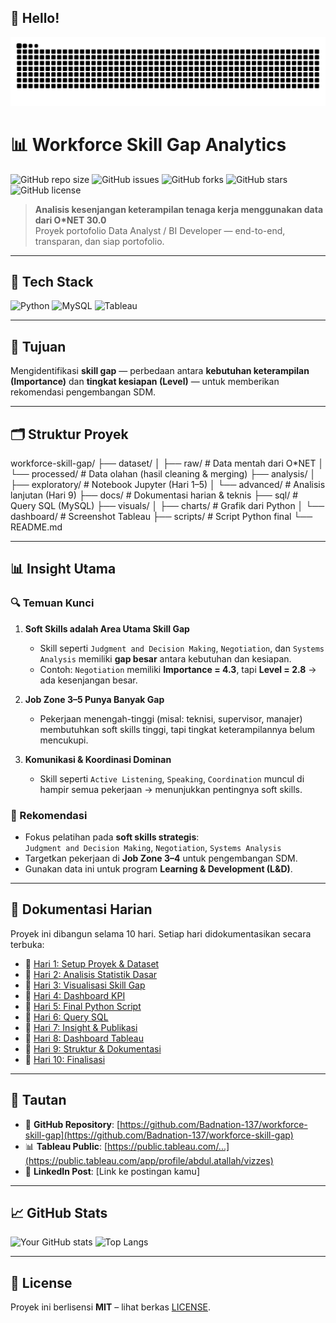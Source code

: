 ## 🐍 Hello!

<picture>
  <source media="(prefers-color-scheme: dark)" srcset="https://raw.githubusercontent.com/Badnation-137/workforce-skill-gap/output/standalone-snake-synthwave.svg" />
  <source media="(prefers-color-scheme: light)" srcset="https://raw.githubusercontent.com/Badnation-137/workforce-skill-gap/output/grid-snake-light.svg" />
  <img alt="github contribution grid snake animation" src="https://raw.githubusercontent.com/Badnation-137/workforce-skill-gap/output/grid-snake-ocean.svg" />
</picture>


# 📊 Workforce Skill Gap Analytics

![GitHub repo size](https://img.shields.io/github/repo-size/Badnation-137/workforce-skill-gap)
![GitHub issues](https://img.shields.io/github/issues/Badnation-137/workforce-skill-gap)
![GitHub forks](https://img.shields.io/github/forks/Badnation-137/workforce-skill-gap?style=social)
![GitHub stars](https://img.shields.io/github/stars/Badnation-137/workforce-skill-gap?style=social)
![GitHub license](https://img.shields.io/github/license/Badnation-137/workforce-skill-gap)


> **Analisis kesenjangan keterampilan tenaga kerja menggunakan data dari O*NET 30.0**  
> Proyek portofolio Data Analyst / BI Developer — end-to-end, transparan, dan siap portofolio.

---

## 🚀 Tech Stack
![Python](https://img.shields.io/badge/Python-3.12-blue?logo=python)
![MySQL](https://img.shields.io/badge/Database-MySQL-orange?logo=mysql)
![Tableau](https://img.shields.io/badge/Visualization-Tableau-yellow?logo=tableau)

---

## 📌 Tujuan

Mengidentifikasi **skill gap** — perbedaan antara **kebutuhan keterampilan (Importance)** dan **tingkat kesiapan (Level)** — untuk memberikan rekomendasi pengembangan SDM.

---

## 🗂️ Struktur Proyek
workforce-skill-gap/
├── dataset/
│ ├── raw/ # Data mentah dari O*NET
│ └── processed/ # Data olahan (hasil cleaning & merging)
├── analysis/
│ ├── exploratory/ # Notebook Jupyter (Hari 1–5)
│ └── advanced/ # Analisis lanjutan (Hari 9)
├── docs/ # Dokumentasi harian & teknis
├── sql/ # Query SQL (MySQL)
├── visuals/
│ ├── charts/ # Grafik dari Python
│ └── dashboard/ # Screenshot Tableau
├── scripts/ # Script Python final
└── README.md

---

## 📊 Insight Utama

### 🔍 Temuan Kunci
1. **Soft Skills adalah Area Utama Skill Gap**
   - Skill seperti `Judgment and Decision Making`, `Negotiation`, dan `Systems Analysis` memiliki **gap besar** antara kebutuhan dan kesiapan.
   - Contoh: `Negotiation` memiliki **Importance = 4.3**, tapi **Level = 2.8** → ada kesenjangan besar.

2. **Job Zone 3–5 Punya Banyak Gap**
   - Pekerjaan menengah-tinggi (misal: teknisi, supervisor, manajer) membutuhkan soft skills tinggi, tapi tingkat keterampilannya belum mencukupi.

3. **Komunikasi & Koordinasi Dominan**
   - Skill seperti `Active Listening`, `Speaking`, `Coordination` muncul di hampir semua pekerjaan → menunjukkan pentingnya soft skills.

### 🎯 Rekomendasi
- Fokus pelatihan pada **soft skills strategis**:  
  `Judgment and Decision Making`, `Negotiation`, `Systems Analysis`
- Targetkan pekerjaan di **Job Zone 3–4** untuk pengembangan SDM.
- Gunakan data ini untuk program **Learning & Development (L&D)**.

---

## 📂 Dokumentasi Harian

Proyek ini dibangun selama 10 hari. Setiap hari didokumentasikan secara terbuka:

- 📄 [Hari 1: Setup Proyek & Dataset](docs/hari_1_setup_dataset.md)
- 📄 [Hari 2: Analisis Statistik Dasar](docs/hari_2_analisis_statistik.md)
- 📄 [Hari 3: Visualisasi Skill Gap](docs/hari_3_visualisasi_gap.md)
- 📄 [Hari 4: Dashboard KPI](docs/hari_4_dashboard_kpi.md)
- 📄 [Hari 5: Final Python Script](docs/hari_5_final_script.md)
- 📄 [Hari 6: Query SQL](docs/hari_6_sql_analysis.md)
- 📄 [Hari 7: Insight & Publikasi](docs/hari_7_insight_publikasi.md)
- 📄 [Hari 8: Dashboard Tableau](docs/hari_8_tableau_dashboard.md)
- 📄 [Hari 9: Struktur & Dokumentasi](docs/hari_9_struktur_dokumentasi.md)
- 📄 [Hari 10: Finalisasi](docs/hari_10_finalisasi.md)

---

## 🔗 Tautan

- 📁 **GitHub Repository**: [https://github.com/Badnation-137/workforce-skill-gap](https://github.com/Badnation-137/workforce-skill-gap)
- 📊 **Tableau Public**: [https://public.tableau.com/...](https://public.tableau.com/app/profile/abdul.atallah/vizzes)
- 💼 **LinkedIn Post**: [Link ke postingan kamu]

---

## 📈 GitHub Stats
![Your GitHub stats](https://github-readme-stats.vercel.app/api?username=Badnation-137&show_icons=true&theme=radical)
![Top Langs](https://github-readme-stats.vercel.app/api/top-langs/?username=Badnation-137&layout=compact&theme=radical)

---

## 📝 License
Proyek ini berlisensi **MIT** – lihat berkas [LICENSE](LICENSE).